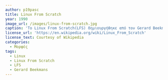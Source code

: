 ```yaml
---
author: p19pasc
title: Linux From Scratch
year: 1990
image_url: /images/linux-from-scratch.jpg
caption: 'Το Linux From Scratch(LFS) δημιουργήθηκε από τον Gerard Beekmans το 1999. Με αυτό μπορεί να κατασκεβαστεί ένα σύστημα Linux από οποιονδήποτε χρήστη, δημιουργόντας το από την αρχή κομμάτι-κομμάτι. Τα πλεονεκτήματα αυτής της μεθόδου είναι πως πρόκειται για ένα συμπαγές,ευέλικτο και ασφαλές σύστημα και προσφέρει καλύτερη κατανόηση των εσωτερικών λειτουργιών των λειτουργικών συστημάτων που βασίζονται σε Linux.'
license_url: 'https://en.wikipedia.org/wiki/Linux_From_Scratch'
license_text: Courtesy of Wikipedia
categories:
  - Μορφές
tags:
  - Linux
  - Linux From Scratch
  - LFS
  - Gerard Beekmans
---
```

